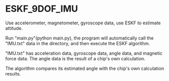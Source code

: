 # ESKF_9DOF_IMU
  Use accelerometer, magnetometer, gyroscope data, use ESKF to estimate attitude.

  Run "main.py"(python main.py), the program will automatically call the "IMU.txt" data in the directory, and then execute the ESKF algorithm. 
  
  "IMU.txt" has acceleration data, gyroscope data, angle data, and magnetic force data. The angle data is the result of a chip's own calculation. 
    
   The algorithm compares its estimated angle with the chip's own calculation results.
